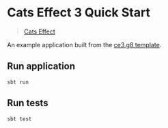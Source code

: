 # Cats Effect 3 Quick Start

> [Cats Effect](https://typelevel.org/cats-effect/)

An example application built from the [ce3.g8 template](https://github.com/typelevel/ce3.g8).

## Run application

```shell
sbt run
```

## Run tests

```shell
sbt test
```
